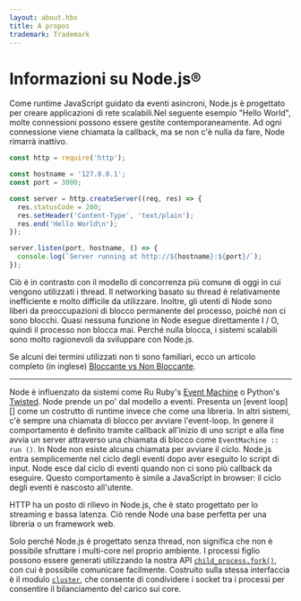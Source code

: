```yaml
---
layout: about.hbs
title: A propos
trademark: Trademark
---
```

# Informazioni su Node.js&reg;

Come runtime JavaScript guidato da eventi asincroni, Node.js è progettato per
creare applicazioni di rete scalabili.Nel seguente esempio "Hello World",
molte connessioni possono essere gestite contemporaneamente.
Ad ogni connessione viene chiamata la callback, ma se non c'è nulla da fare, Node rimarrà inattivo.
                                                                 

```javascript
const http = require('http');

const hostname = '127.0.0.1';
const port = 3000;

const server = http.createServer((req, res) => {
  res.statusCode = 200;
  res.setHeader('Content-Type', 'text/plain');
  res.end('Hello World\n');
});

server.listen(port, hostname, () => {
  console.log(`Server running at http://${hostname}:${port}/`);
});
```

Ciò è in contrasto con il modello di concorrenza più comune di oggi in cui vengono utilizzati 
i thread. Il networking basato su thread è relativamente inefficiente e 
molto difficile da utilizzare. Inoltre, gli utenti di Node sono liberi da preoccupazioni di 
blocco permanente del processo, poiché non ci sono blocchi. Quasi nessuna funzione in Node 
esegue direttamente I / O, quindi il processo non blocca mai. Perché nulla blocca, i sistemi 
scalabili sono molto ragionevoli da sviluppare con Node.js.



Se alcuni dei termini utilizzati non ti sono familiari, ecco un articolo completo
 (in inglese) [Bloccante vs Non Bloccante][].

---

Node è  influenzato da sistemi come Ru Ruby's
[Event Machine][] o Python's [Twisted][]. Node prende un po' dal modello a eventi.
 Presenta un [event loop][] come un costrutto di runtime invece che come una libreria. In altri sistemi, c'è sempre una chiamata di blocco per avviare l'event-loop.
In genere il comportamento è definito tramite callback all'inizio di uno script
e alla fine avvia un server attraverso una chiamata di blocco come
`EventMachine :: run ()`. In Node non esiste alcuna chiamata per avviare il ciclo. Node.js
entra semplicemente nel ciclo degli eventi dopo aver eseguito lo script di input. Node esce dal
ciclo di eventi quando non ci sono più callback da eseguire. Questo comportamento è simile a
JavaScript in browser: il ciclo degli eventi è nascosto all'utente.

HTTP ha un posto di rilievo in Node.js, che è stato progettato per lo streaming e bassa latenza.
 Ciò rende Node una base perfetta per una libreria o un framework web.

Solo perché Node.js è progettato senza thread, non significa che non è possibile sfruttare i multi-core nel proprio ambiente. I processi figlio possono essere generati utilizzando la nostra API [`child_process.fork()`][], con cui è possibile comunicare facilmente. Costruito sulla stessa interfaccia è il modulo [`cluster`][], che consente di condividere i socket tra i processi per consentire il bilanciamento del carico sui core.


[Bloccante vs Non Bloccante]: https://nodejs.org/en/docs/guides/blocking-vs-non-blocking/
[`child_process.fork()`]: https://nodejs.org/api/child_process.html#child_process_child_process_fork_modulepath_args_options
[`cluster`]: https://nodejs.org/api/cluster.html
[loop di eventi]: https://nodejs.org/en/docs/guides/event-loop-timers-and-nexttick/
[Event Machine]: http://rubyeventmachine.com/
[Twisted]: http://twistedmatrix.com/

